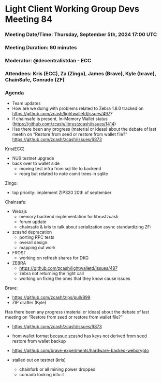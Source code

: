 # Light Client Working Group Devs Meeting 84
### Meeting Date/Time: Thursday, September 5th, 2024 17:00 UTC
### Meeting Duration: 60 minutes
### Moderator: @decentralistdan - ECC
### Attendees: Kris (ECC), Za (Zingo), James (Brave), Kyle (brave), ChainSafe, Conrado (ZF)

### Agenda

- Team updates
- How are we doing with problems related to Zebra 1.8.0 tracked on https://github.com/zcash/lightwalletd/issues/497?
- If chainsafe is present, In-Memory Wallet status (https://github.com/zcash/librustzcash/issues/1414) 
- Has there been any progress (material or ideas) about the debate of last meetin on “Restore from seed or restore from wallet file?” https://github.com/zcash/zcash/issues/6873 


Kris(ECC)
- NU6 testnet upgrade 
- back over to wallet side 
  - moving test infra from sql lite to backend 
  - reorg but related to note comit trees in sqlite 

Zingo:
- top priority: implement ZIP320 20th of september 

Chainsafe:
- Webzjs
  - memory backend implementation for librustzcash 
  - forum update
  - chainsafe & kris to talk about serialization async standardizing 
ZF: 
- zcashd depracation 
  - porting RPC tests 
  - overall design 
  - mapping out work 
- FROST
  - working on refresh shares for DKG
- ZEBRA
  - https://github.com/zcash/lightwalletd/issues/497
  - zebra not returning the right call
  - working on fixing the ones that they know cause issues 

Brave: 
- https://github.com/zcash/zips/pull/899
- ZIP drafter (Kyle)


Has there been any progress (material or ideas) about the debate of last meeting on “Restore from seed or restore from wallet file?” 
- https://github.com/zcash/zcash/issues/6873
- from wallet format becasue zcashd has keys not derived from seed  restore from wallet backup

- https://github.com/brave-experiments/hardware-backed-webcrypto
- stalled out on testnet (kris)
  - chainfork or all mining power dropped 
  - conrado looking into it 
